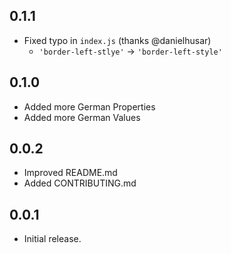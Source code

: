 ## 0.1.1
* Fixed typo in `index.js` (thanks @danielhusar)
    * `'border-left-stlye'` -> `'border-left-style'`

## 0.1.0
* Added more German Properties
* Added more German Values

## 0.0.2
* Improved README.md
* Added CONTRIBUTING.md

## 0.0.1
* Initial release.
